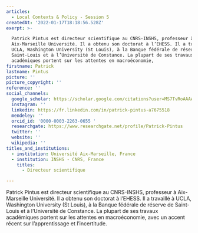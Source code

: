 ```yaml
---
articles:
  - Local Contexts & Policy - Session 5
createdAt: '2022-01-17T18:18:56.528Z'
exerpt: >-

  Patrick Pintus est directeur scientifique au CNRS-INSHS, professeur à
  Aix-Marseille Université. Il a obtenu son doctorat à l’EHESS. Il a travaillé à
  UCLA, Washington University (St Louis), à la Banque fédérale de réserve de
  Saint-Louis et à l’Université de Constance. La plupart de ses travaux
  académiques portent sur les attentes en macroéconomie, 
firstname: Patrick
lastname: Pintus
picture: ''
picture_copyright: ''
reference: ''
social_channels:
  google_scholar: https://scholar.google.com/citations?user=MS7TvRoAAAAJ&hl=fr
  instagram: ''
  linkedin: https://fr.linkedin.com/in/patrick-pintus-a7675518
  mendeley: ''
  orcid_id: '0000-0003-2263-0655 '
  researchgate: https://www.researchgate.net/profile/Patrick-Pintus
  twitter: ''
  website: ''
  wikipedia: ''
titles_and_institutions:
  - institution: Université Aix-Marseille, France
  - institution: INSHS - CNRS, France
    titles:
      - Directeur scientifique

---
```


Patrick Pintus est directeur scientifique au CNRS-INSHS, professeur à Aix-Marseille Université. Il a obtenu son doctorat à l’EHESS. Il a travaillé à UCLA, Washington University (St Louis), à la Banque fédérale de réserve de Saint-Louis et à l’Université de Constance. La plupart de ses travaux académiques portent sur les attentes en macroéconomie, avec un accent récent sur l’apprentissage et l’incertitude.
